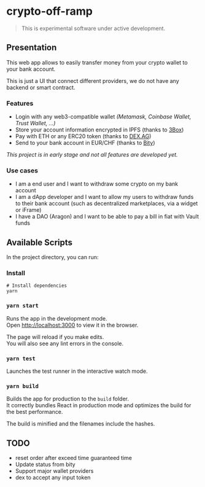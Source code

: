 # crypto-off-ramp

> This is experimental software under active development.

## Presentation

This web app allows to easily transfer money from your crypto wallet to your bank account. 

This is just a UI that connect different providers, we do not have any backend or smart contract. 

### Features
- Login with any web3-compatible wallet *(Metamask, Coinbase Wallet, Trust Wallet, ...)*
- Store your account information encrypted in IPFS (thanks to [3Box](https://3box.io))
- Pay with ETH or any ERC20 token (thanks to [DEX.AG](https://dex.ag))
- Send to your bank account in EUR/CHF (thanks to [Bity](https://bity.com))


*This project is in early stage and not all features are developed yet.*

### Use cases
- I am a end user and I want to withdraw some crypto on my bank account
- I am a dApp developer and I want to allow my users to withdraw funds to their bank account (such as decentralized marketplaces, via a widget or iFrame)
- I have a DAO (Aragon) and I want to be able to pay a bill in fiat with Vault funds

## Available Scripts

In the project directory, you can run:
### Install

```
# Install dependencies
yarn
```
### `yarn start`

Runs the app in the development mode.<br />
Open [http://localhost:3000](http://localhost:3000) to view it in the browser.

The page will reload if you make edits.<br />
You will also see any lint errors in the console.

### `yarn test`

Launches the test runner in the interactive watch mode.<br />

### `yarn build`

Builds the app for production to the `build` folder.<br />
It correctly bundles React in production mode and optimizes the build for the best performance.

The build is minified and the filenames include the hashes.<br />

## TODO

- reset order after exceed time guaranteed time
- Update status from bity
- Support major wallet providers
- dex to accept any input token
